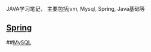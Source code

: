 JAVA学习笔记， 主要包括jvm, Mysql, Spring, Java基础等
## [Spring](/docs/java/spring.md)
##[MySQL](/docs/java/MySQL.md)
